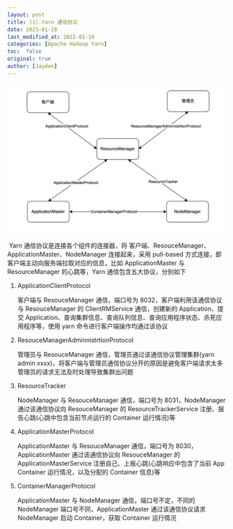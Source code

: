 ```yaml
---
layout: post
title: (1).Yarn 通信协议
date: 2023-01-10
last_modified_at: 2022-01-10
categories: [Apache Hadoop Yarn]
toc:  false
original: true
author: [Jayden]
---
```


![image-20230214165153734](/images/image-20230214165153734.png)

​	Yarn 通信协议是连接各个组件的连接器，将 客户端、ResouceManager、ApplicationMaster、NodeManager 连接起来，采用 pull-based 方式连接，即客户端主动向服务端拉取对应的信息，比如 ApplicationMaster 与 ResourceManager 的心跳等，Yarn 通信包含五大协议，分别如下

1. ApplicationClientProtocol 

   客户端与 ResouceManager 通信，端口号为 8032，客户端利用该通信协议与 ResouceManager 的 ClientRMService 通信，创建新的 Application、提交 Application、查询集群信息、查询队列信息、查询应用程序状态、杀死应用程序等，使用 yarn 命令进行客户端操作均通过该协议

2. ResouceManagerAdminnistrtionProtocol

   管理员与 ResouceManager 通信，管理员通过该通信协议管理集群(yarn admin xxxx)，将客户端与管理员通信协议分开的原因是避免客户端请求太多管理员的请求无法及时处理导致集群出问题

3. ResourceTracker

   NodeManager 与 ResouceManager 通信，端口号为 8031，NodeManager 通过该通信协议向 ResouceManager 的 ResourceTrackerService 注册、报告心跳(心跳中包含当前节点运行的 Container 运行情况)等

4. ApplicationMasterProtocol

   ApplicationMaster 与 ResouceManager 通信，端口号为 8030，ApplicationMaster 通过该通信协议向 ResouceManager 的 ApplicationMasterService 注册自己、上报心跳(心跳响应中包含了当前 App Container 运行情况，以及分配的 Container 信息)等

5. ContainerManagerProtocol

   ApplicationMaster 与 NodeManager 通信，端口号不定，不同的 NodeManager 端口号不同，ApplicationMaster 通过该通信协议请求 NodeManager 启动 Container，获取 Container 运行情况

